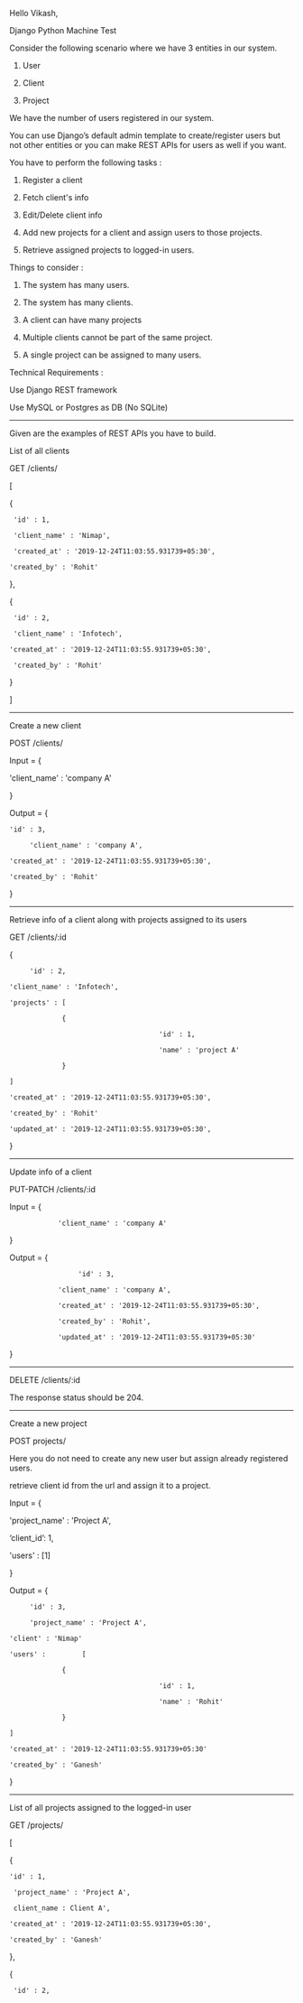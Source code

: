 Hello Vikash, 

Django Python Machine Test


Consider the following scenario where we have 3 entities in our system.

1. User

2. Client

3. Project

 

We have the number of users registered in our system.

You can use Django’s default admin template to create/register users but not other entities or you can make REST APIs for users as well if you want.

 

You have to perform the following tasks :

1. Register a client

2. Fetch client's info

3. Edit/Delete client info

4. Add new projects for a client and assign users to those projects.

5. Retrieve assigned projects to logged-in users.

 

Things to consider :

1. The system has many users.

2. The system has many clients.

3. A client can have many projects

4. Multiple clients cannot be part of the same project.

4. A single project can be assigned to many users.


Technical Requirements : 


Use Django REST framework

Use MySQL or Postgres as DB (No SQLite)

 

-------------------------------------------------------------

 

Given are the examples of REST APIs you have to build.

 

List of all clients

GET /clients/

[

{

     'id' : 1,

     'client_name' : 'Nimap',

     'created_at' : '2019-12-24T11:03:55.931739+05:30',

    'created_by' : 'Rohit'

},

{

     'id' : 2,

     'client_name' : 'Infotech',

    'created_at' : '2019-12-24T11:03:55.931739+05:30',

     'created_by' : 'Rohit'

}

]

-------------------------------------------------------------

 

Create a new client

POST /clients/

 

Input = {

'client_name' : 'company A'

}

 

Output = {

    'id' : 3,

         'client_name' : 'company A',

    'created_at' : '2019-12-24T11:03:55.931739+05:30',

    'created_by' : 'Rohit'

}

 

------------------------------------------------------------

 

Retrieve info of a client along with projects assigned to its users

GET /clients/:id  

 

{

         'id' : 2,

    'client_name' : 'Infotech',

    'projects' : [

                 {

                                         'id' : 1,

                                         'name' : 'project A'

                 }

    ]

    'created_at' : '2019-12-24T11:03:55.931739+05:30',

    'created_by' : 'Rohit'

    'updated_at' : '2019-12-24T11:03:55.931739+05:30',

}

 

------------------------------------------------------------

 

Update info of a client

PUT-PATCH /clients/:id

 

Input = {

                'client_name' : 'company A'

}

 

Output = {

                     'id' : 3,

                'client_name' : 'company A',

                'created_at' : '2019-12-24T11:03:55.931739+05:30',

                'created_by' : 'Rohit',

                'updated_at' : '2019-12-24T11:03:55.931739+05:30'

}

 

------------------------------------------------------------

 

DELETE /clients/:id

 

The response status should be 204.

 

------------------------------------------------------------

 

Create a new project

POST projects/

 

Here you do not need to create any new user but assign already registered users.

retrieve client id from the url and assign it to a project.

 

Input = {

'project_name' : 'Project A',

‘client_id’: 1,

'users' : [1]

}

 

Output = {

         'id' : 3,

         'project_name' : 'Project A',

    'client' : 'Nimap'

    'users' :         [

                 {

                                         'id' : 1,

                                         'name' : 'Rohit'

                 }

    ]

    'created_at' : '2019-12-24T11:03:55.931739+05:30'

    'created_by' : 'Ganesh'

}

 

-------------------------------------------------------------

 

 

List of all projects assigned to the logged-in user

GET /projects/

[

{

    'id' : 1,

     'project_name' : 'Project A',

     client_name : Client A',

    'created_at' : '2019-12-24T11:03:55.931739+05:30',

    'created_by' : 'Ganesh'

},

{

     'id' : 2,
